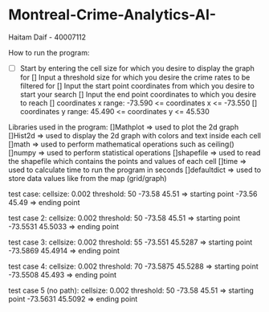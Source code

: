 # Montreal-Crime-Analytics-AI-
Haitam Daif - 40007112

How to run the program:
- [ ] Start by entering the cell size for which you desire to display the graph for
[] Input a threshold size for which you desire the crime rates to be filtered for
[] Input the start point coordinates from which you desire to start your search 
[] Input the end point coordinates to which you desire to reach
[] coordinates x range: -73.590 <= coordinates x <= -73.550
[] coordinates y range: 45.490 <= coordinates y <= 45.530

Libraries used in the program:
[]Mathplot    => used to plot the 2d graph 
[]Hist2d      => used to display the 2d graph with colors and text inside each cell
[]math 	      => used to perform mathematical operations such as ceiling()
[]numpy       => used to perform statistical operations
[]shapefile   => used to read the shapefile which contains the points and values of each cell
[]time	      => used to calculate time to run the program in seconds
[]defaultdict => used to store data values like from the map (grid/graph)

test case:
cellsize: 0.002
threshold: 50
-73.58 45.51 => starting point
-73.56 45.49 => ending point

test case 2:
cellsize: 0.002
threshold: 50
-73.58 45.51 => starting point
-73.5531 45.5033 => ending point

test case 3:
cellsize: 0.002
threshold: 55
-73.551 45.5287 => starting point
-73.5869 45.4914 => ending point

test case 4:
cellsize: 0.002
threshold: 70
-73.5875 45.5288 => starting point
-73.5508 45.493 => ending point

test case 5 (no path):
cellsize: 0.002
threshold: 50
-73.58 45.51 => starting point
-73.5631 45.5092 => ending point

